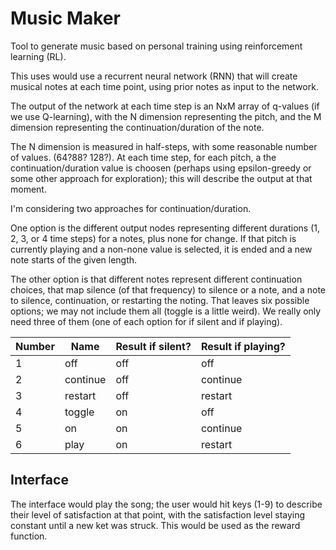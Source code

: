 # Music Maker

Tool to generate music based on personal training using reinforcement learning (RL).

This uses would use a recurrent neural network (RNN) that will create musical notes at each time point, using prior notes as input to the network.

The output of the network at each time step is an NxM array of q-values (if we use Q-learning), with the N dimension representing the pitch, and the M dimension representing the continuation/duration of the note.

The N dimension is measured in half-steps, with some reasonable number of values. (64?88? 128?). At each time step, for each pitch, a the continuation/duration value is choosen (perhaps using epsilon-greedy or some other approach for exploration); this will describe the output at that moment.

I'm considering two approaches for continuation/duration.

One option is the different output nodes representing different durations (1, 2, 3, or 4 time steps) for a notes, plus none for change. If that pitch is currently playing and a non-none value is selected, it is ended and a new note starts of the given length.

The other option is that different notes represent different continuation choices, that map silence (of that frequency) to silence or a note, and a note to silence, continuation, or restarting the noting. That leaves six possible options; we may not include them all (toggle is a little weird). We really only need three of them (one of each option for if silent and if playing).

Number | Name     | Result if silent? | Result if playing?
-------|----------|-------------------|--------------------
1      | off      | off               | off
2      | continue | off               | continue
3      | restart  | off               | restart
4      | toggle   | on                | off
5      | on       | on                | continue
6      | play     | on                | restart

## Interface

The interface would play the song; the user would hit keys (1-9) to describe their level of satisfaction at that point, with the satisfaction level staying constant until a new ket was struck. This would be used as the reward function.
